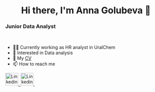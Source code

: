 <h1 align="center">Hi there, I'm Anna Golubeva</a> 
👋 </h1>
<h3> Junior Data Analyst </h3>

 </div> <br/> 
      
- 👩‍💻 Currently working as HR analyst in UralChem
- 🌱 Interested in Data analysis
- 📄 My [CV](https://drive.google.com/file/d/1kdj9fdUr1m2vitg5mX-vL_X4ZvTslnED/view?usp=drivesdk)
- 📫 How to reach me
<div>
  <a href="https://www.linkedin.com/in/anna-golubeva-846061238/">
    <img src="https://github.com/gauravghongde/social-icons/blob/master/SVG/Color/LinkedIN.svg" title="Linkedin" alt="Linkedin" width="40" height="40"/>&nbsp;
  </a>
  <a href="https://www.telegram.me/a_golubeva">
    <img src="https://github.com/gauravghongde/social-icons/blob/master/SVG/Color/Telegram.svg" title="Linkedin" alt="Linkedin" width="40" height="40"/>&nbsp
  </a>
</div>

